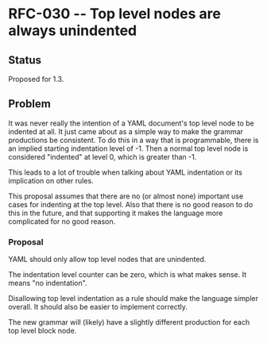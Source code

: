 RFC-030 -- Top level nodes are always unindented
================================================

## Status

Proposed for 1.3.

## Problem

It was never really the intention of a YAML document's top level node to be indented at all.
It just came about as a simple way to make the grammar productions be consistent.
To do this in a way that is programmable, there is an implied starting indentation level of -1.
Then a normal top level node is considered "indented" at level 0, which is greater than -1.

This leads to a lot of trouble when talking about YAML indentation or its implication on other rules.

This proposal assumes that there are no (or almost none) important use cases for indenting at the top level.
Also that there is no good reason to do this in the future, and that supporting it makes the language more complicated for no good reason.

### Proposal

YAML should only allow top level nodes that are unindented.

The indentation level counter can be zero, which is what makes sense.
It means "no indentation".

Disallowing top level indentation as a rule should make the language simpler overall.
It should also be easier to implement correctly.

The new grammar will (likely) have a slightly different production for each top level block node.
